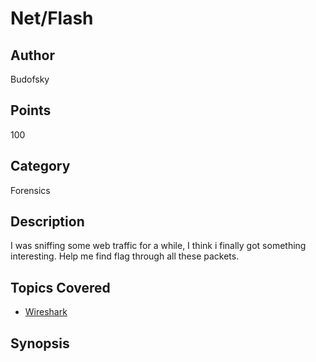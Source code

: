 # Net/Flash

## Author
Budofsky
## Points
100
## Category
Forensics
## Description
I was sniffing some web traffic for a while, I think i finally got something interesting. Help me find flag through all these packets.
## Topics Covered

- [Wireshark](/forensics/what-is-wireshark/)
## Synopsis

